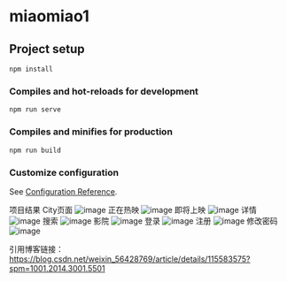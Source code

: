 # miaomiao1

## Project setup
```
npm install
```

### Compiles and hot-reloads for development
```
npm run serve
```

### Compiles and minifies for production
```
npm run build
```

### Customize configuration
See [Configuration Reference](https://cli.vuejs.org/config/).

项目结果
City页面
    ![image](https://github.com/tingge23/miaomiao/blob/master/images/1.png)
正在热映
    ![image](https://github.com/tingge23/miaomiao/blob/master/images/2.png)
即将上映
    ![image](https://github.com/tingge23/miaomiao/blob/master/images/3.png)
详情
    ![image](https://github.com/tingge23/miaomiao/blob/master/images/9.png)
搜索
    ![image](https://github.com/tingge23/miaomiao/blob/master/images/4.png)
影院
    ![image](https://github.com/tingge23/miaomiao/blob/master/images/5.png)
登录
    ![image](https://github.com/tingge23/miaomiao/blob/master/images/6.png)
注册
    ![image](https://github.com/tingge23/miaomiao/blob/master/images/7.png)
修改密码
    ![image](https://github.com/tingge23/miaomiao/blob/master/images/8.png)

引用博客链接：https://blog.csdn.net/weixin_56428769/article/details/115583575?spm=1001.2014.3001.5501
